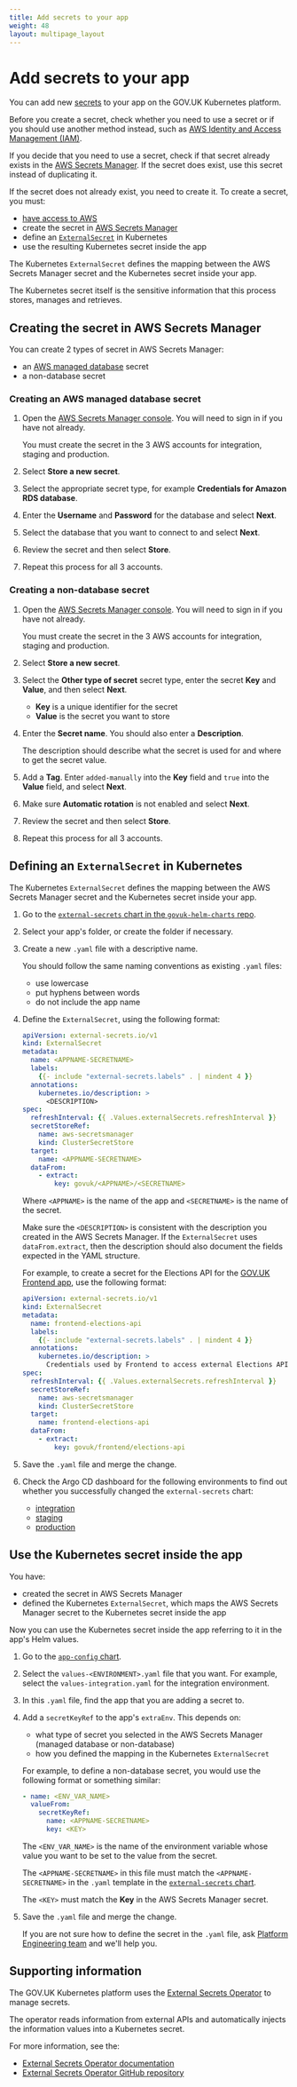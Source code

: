 ```yaml
---
title: Add secrets to your app
weight: 48
layout: multipage_layout
---
```


# Add secrets to your app

You can add new [secrets](https://kubernetes.io/docs/concepts/configuration/secret/) to your app on the GOV.UK Kubernetes platform.

Before you create a secret, check whether you need to use a secret or if you should use another method instead, such as [AWS Identity and Access Management (IAM)](https://aws.amazon.com/iam/).

If you decide that you need to use a secret, check if that secret already exists in the [AWS Secrets Manager](https://eu-west-1.console.aws.amazon.com/secretsmanager/listsecrets?region=eu-west-1). If the secret does exist, use this secret instead of duplicating it.

If the secret does not already exist, you need to create it. To create a secret, you must:

- [have access to AWS](https://docs.publishing.service.gov.uk/manual/get-started.html#8-get-aws-access)
- create the secret in [AWS Secrets Manager](https://docs.aws.amazon.com/secretsmanager/)
- define an [`ExternalSecret`](https://external-secrets.io/latest/api-externalsecret/) in Kubernetes
- use the resulting Kubernetes secret inside the app

The Kubernetes `ExternalSecret` defines the mapping between the AWS Secrets Manager secret and the Kubernetes secret inside your app.

The Kubernetes secret itself is the sensitive information that this process stores, manages and retrieves.

## Creating the secret in AWS Secrets Manager

You can create 2 types of secret in AWS Secrets Manager:

- an [AWS managed database](https://docs.aws.amazon.com/secretsmanager/latest/userguide/reference_secret_json_structure.html) secret
- a non-database secret

### Creating an AWS managed database secret

1. Open the [AWS Secrets Manager console](https://eu-west-1.console.aws.amazon.com/secretsmanager/listsecrets?region=eu-west-1). You will need to sign in if you have not already.

    You must create the secret in the 3 AWS accounts for integration, staging and production.

1. Select __Store a new secret__.

1. Select the appropriate secret type, for example __Credentials for Amazon RDS database__.

1. Enter the __Username__ and __Password__ for the database and select __Next__.

1. Select the database that you want to connect to and select __Next__.

1. Review the secret and then select __Store__.

1. Repeat this process for all 3 accounts.

### Creating a non-database secret

1. Open the [AWS Secrets Manager console](https://eu-west-1.console.aws.amazon.com/secretsmanager/listsecrets?region=eu-west-1). You will need to sign in if you have not already.

    You must create the secret in the 3 AWS accounts for integration, staging and production.

1. Select __Store a new secret__.

1. Select the __Other type of secret__ secret type, enter the secret __Key__ and __Value__, and then select __Next__.
    - __Key__ is a unique identifier for the secret
    - __Value__ is the secret you want to store

1. Enter the __Secret name__. You should also enter a __Description__.

    The description should describe what the secret is used for and where to get the secret value.

1. Add a __Tag__. Enter `added-manually` into the __Key__ field and `true` into the __Value__ field, and select __Next__.

1. Make sure __Automatic rotation__ is not enabled and select __Next__.

1. Review the secret and then select __Store__.

1. Repeat this process for all 3 accounts.

## Defining an `ExternalSecret` in Kubernetes

The Kubernetes `ExternalSecret` defines the mapping between the AWS Secrets Manager secret and the Kubernetes secret inside your app.

1. Go to the [`external-secrets` chart in the `govuk-helm-charts` repo](https://github.com/alphagov/govuk-helm-charts/tree/main/charts/external-secrets/templates/).

1. Select your app's folder, or create the folder if necessary.

1. Create a new `.yaml` file with a descriptive name.

    You should follow the same naming conventions as existing `.yaml` files:
    - use lowercase
    - put hyphens between words
    - do not include the app name

1. Define the `ExternalSecret`, using the following format:

    ```yaml
    apiVersion: external-secrets.io/v1
    kind: ExternalSecret
    metadata:
      name: <APPNAME-SECRETNAME>
      labels:
        {{- include "external-secrets.labels" . | nindent 4 }}
      annotations:
        kubernetes.io/description: >
          <DESCRIPTION>
    spec:
      refreshInterval: {{ .Values.externalSecrets.refreshInterval }}
      secretStoreRef:
        name: aws-secretsmanager
        kind: ClusterSecretStore
      target:
        name: <APPNAME-SECRETNAME>
      dataFrom:
        - extract:
            key: govuk/<APPNAME>/<SECRETNAME>
    ```

    Where `<APPNAME>` is the name of the app and `<SECRETNAME>` is the name of the secret.

    Make sure the `<DESCRIPTION>` is consistent with the description you created in the AWS Secrets Manager. If the `ExternalSecret` uses `dataFrom.extract`, then the description should also document the fields expected in the YAML structure.

    For example, to create a secret for the Elections API for the [GOV.UK Frontend app](https://github.com/alphagov/govuk-frontend), use the following format:

    ```yaml
    apiVersion: external-secrets.io/v1
    kind: ExternalSecret
    metadata:
      name: frontend-elections-api
      labels:
        {{- include "external-secrets.labels" . | nindent 4 }}
      annotations:
        kubernetes.io/description: >
          Credentials used by Frontend to access external Elections API service. Field names are "key" for the API key and "url" for the endpoint URL of the Elections API.
    spec:
      refreshInterval: {{ .Values.externalSecrets.refreshInterval }}
      secretStoreRef:
        name: aws-secretsmanager
        kind: ClusterSecretStore
      target:
        name: frontend-elections-api
      dataFrom:
        - extract:
            key: govuk/frontend/elections-api
    ```

1. Save the `.yaml` file and merge the change.

1. Check the Argo CD dashboard for the following environments to find out whether you successfully changed the `external-secrets` chart:
    - [integration](https://argo.eks.integration.govuk.digital/applications/external-secrets)
    - [staging](https://argo.eks.staging.govuk.digital/applications/external-secrets)
    - [production](https://argo.eks.production.govuk.digital/applications/external-secrets)

## Use the Kubernetes secret inside the app

You have:

- created the secret in AWS Secrets Manager
- defined the Kubernetes `ExternalSecret`, which maps the AWS Secrets Manager secret to the Kubernetes secret inside the app

Now you can use the Kubernetes secret inside the app referring to it in the app's Helm values.

1. Go to the [`app-config` chart](https://github.com/alphagov/govuk-helm-charts/tree/main/charts/app-config).

1. Select the `values-<ENVIRONMENT>.yaml` file that you want. For example, select the `values-integration.yaml` for the integration environment.

1. In this `.yaml` file, find the app that you are adding a secret to.

1. Add a `secretKeyRef` to the app's `extraEnv`. This depends on:
    - what type of secret you selected in the AWS Secrets Manager (managed database or non-database)
    - how you defined the mapping in the Kubernetes `ExternalSecret`

    For example, to define a non-database secret, you would use the following format or something similar:

    ```yaml
    - name: <ENV_VAR_NAME>
      valueFrom:
        secretKeyRef:
          name: <APPNAME-SECRETNAME>
          key: <KEY>
    ```

    The `<ENV_VAR_NAME>` is the name of the environment variable whose value you want to be set to the value from the secret.

    The `<APPNAME-SECRETNAME>` in this file must match the `<APPNAME-SECRETNAME>` in the `.yaml` template in the [`external-secrets` chart](https://github.com/alphagov/govuk-helm-charts/tree/main/charts/external-secrets/templates/).

    The `<KEY>` must match the __Key__ in the AWS Secrets Manager secret.

1. Save the `.yaml` file and merge the change.

    If you are not sure how to define the secret in the `.yaml` file, ask [Platform Engineering team](/contact-platform-engineering-team.html) and we'll help you.

## Supporting information

The GOV.UK Kubernetes platform uses the [External Secrets Operator](https://external-secrets.io/) to manage secrets.

The operator reads information from external APIs and automatically injects the information values into a Kubernetes secret.

For more information, see the:

- [External Secrets Operator documentation](https://external-secrets.io/)
- [External Secrets Operator GitHub repository](https://github.com/external-secrets/external-secrets)
